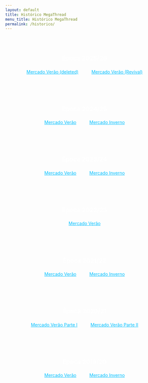 ```yaml
---
layout: default
title: Histórico MegaThread
menu_title: Histórico MegaThread
permalink: /historico/
---
```


<style>
  body {
    font-family: 'Inter', sans-serif;
  }

  .season-section {
    background-color: rgba(255, 255, 255, 0.04);
    border-radius: 0.5rem;
    padding: 1rem 1.5rem;
    margin-bottom: 2rem;
    text-align: center;
  }

  .season-title {
    color: #fff;
    font-weight: 600;
    margin-bottom: 1rem;
    font-size: 1.2rem;
  }

  .links-container {
    display: flex;
    flex-wrap: wrap;
    gap: 1rem;
    justify-content: center;
  }

  .historico-link {
    color: #00bfff;
    text-decoration: underline;
    background-color: rgba(255, 255, 255, 0.05);
    padding: 0.4rem 0.8rem;
    border-radius: 0.3rem;
    transition: background-color 0.3s ease;
  }

  .historico-link:hover {
    background-color: rgba(0, 191, 255, 0.2);
  }

  @media (max-width: 600px) {
    .links-container {
      flex-direction: column;
      gap: 0.6rem;
    }
  }
</style>

<br>

<div class="season-section">
  <h3 class="season-title">Época 2025/26</h3>
  <div class="links-container">
    <a href="https://www.reddit.com/r/fcporto/comments/1kp1w1l/megathread_mercado_de_transferências_verão_202526/?utm_source=share&utm_medium=web3x&utm_name=web3xcss&utm_term=1&utm_content=share_button" target="_blank" class="historico-link">Mercado Verão (deleted)</a>
    <a href="https://www.reddit.com/r/fcporto/comments/1m8g778/mt_revival_transfers_de_verão_silly_season/?utm_source=share&utm_medium=web3x&utm_name=web3xcss&utm_term=1&utm_content=share_button" target="_blank" class="historico-link">Mercado Verão (Revival)</a>
  </div>
</div>

<div class="season-section">
  <h3 class="season-title">Época 2024/25</h3>
  <div class="links-container">
    <a href="https://www.reddit.com/r/fcporto/comments/1d7dceo/megathread_mercado_de_transfer%C3%AAncias_ver%C3%A3o_202425/" target="_blank" class="historico-link">Mercado Verão</a>
    <a href="https://www.reddit.com/r/fcporto/comments/1hr7024/megathread_mercado_de_transfer%C3%AAncias_inverno/" target="_blank" class="historico-link">Mercado Inverno</a>
  </div>
</div>

<div class="season-section">
  <h3 class="season-title">Época 2023/24</h3>
  <div class="links-container">
    <a href="https://www.reddit.com/r/fcporto/comments/14mzm8d/megathread_mercado_de_transfer%C3%AAncias_ver%C3%A3o_202324/" target="_blank" class="historico-link">Mercado Verão</a>
    <a href="https://www.reddit.com/r/fcporto/comments/19cy43x/mercado_de_transfer%C3%AAncias_de_inverno_20232024/" target="_blank" class="historico-link">Mercado Inverno</a>
  </div>
</div>

<div class="season-section">
  <h3 class="season-title">Época 2022/23</h3>
  <div class="links-container">
    <a href="https://www.reddit.com/r/fcporto/comments/ux3flb/megathread_mercado_de_transfer%C3%AAncias_ver%C3%A3o_202223/" target="_blank" class="historico-link">Mercado Verão</a>
  </div>
</div>

<div class="season-section">
  <h3 class="season-title">Época 2021/22</h3>
  <div class="links-container">
    <a href="https://www.reddit.com/r/fcporto/comments/ni2160/megathread_mercado_de_transfer%C3%AAncias_ver%C3%A3o_2021/" target="_blank" class="historico-link">Mercado Verão</a>
    <a href="https://www.reddit.com/r/fcporto/comments/ruz5vs/megathread_mercado_de_transfer%C3%AAncias_inverno/" target="_blank" class="historico-link">Mercado Inverno</a>
  </div>
</div>

<div class="season-section">
  <h3 class="season-title">Época 2020/21</h3>
  <div class="links-container">
    <a href="https://www.reddit.com/r/fcporto/comments/hby69y/megathread_mercado_de_transfer%C3%AAncias_ver%C3%A3o_2020/" target="_blank" class="historico-link">Mercado Verão Parte I</a>
    <a href="https://www.reddit.com/r/fcporto/comments/iqpcl6/megathread_mercado_de_transfer%C3%AAncias_ver%C3%A3o_2020/" target="_blank" class="historico-link">Mercado Verão Parte II</a>
  </div>
</div>

<div class="season-section">
  <h3 class="season-title">Época 2019/20</h3>
  <div class="links-container">
    <a href="https://www.reddit.com/r/fcporto/comments/bnpjp7/megathread_mercado_de_transfer%C3%AAncias/" target="_blank" class="historico-link">Mercado Verão</a>
    <a href="https://www.reddit.com/r/fcporto/comments/ehvnfv/megathread_mercado_de_inverno_20192020/" target="_blank" class="historico-link">Mercado Inverno</a>
  </div>
</div>
